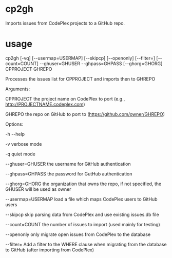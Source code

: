 cp2gh
=====

Imports issues from CodePlex projects to a GitHub repo.

usage
=====
cp2gh [-vq] [--usermap=USERMAP] [--skipcp] [--openonly] [--filter=<f>] [--count=COUNT] --ghuser=GHUSER --ghpass=GHPASS [--ghorg=GHORG] CPPROJECT GHREPO


Processes the issues list for CPPROJECT and imports then to GHREPO


Arguments:

  CPPROJECT        the project name on CodePlex to port (e.g., http://PROJECTNAME.codeplex.com)

  GHREPO           the repo on GitHub to port to (https://github.com/owner/GHREPO)


Options:

  -h --help

  -v                verbose mode

  -q                quiet mode

  --ghuser=GHUSER   the username for GitHub authentication

  --ghpass=GHPASS   the password for GutHub authentication

  --ghorg=GHORG     the organization that owns the repo, if not specified, the GHUSER will be used as owner

  --usermap=USERMAP load a file which maps CodePlex users to GitHub users

  --skipcp          skip parsing data from CodePlex and use existing issues.db file

  --count=COUNT     the number of issues to import (used mainly for testing)

  --openonly	    only migrate open issues from CodePlex to the database

  --filter=<f>      Add a filter to the WHERE clause when migrating from the database to GitHub (after importing from CodePlex)

  
